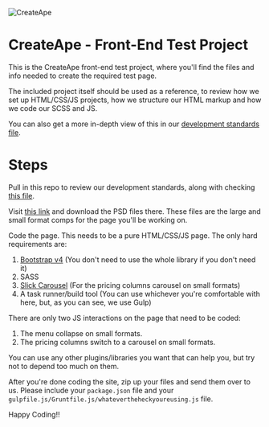 ![CreateApe](http://createape.com/wp-content/uploads/2017/09/logo-B.png)

# CreateApe - Front-End Test Project
This is the CreateApe front-end test project, where you'll find the files and info needed to create the required test page.

The included project itself should be used as a reference, to review how we set up HTML/CSS/JS projects, how we structure our HTML markup and how we code our SCSS and JS.

You can also get a more in-depth view of this in our [development standards file](https://docs.google.com/document/d/1lGfF2MJtI1-hH_61b8_Li7eq-DmtjnVv-tBghdKJmyg/edit?usp=sharing).

# Steps
Pull in this repo to review our development standards, along with checking [this file](https://docs.google.com/document/d/1lGfF2MJtI1-hH_61b8_Li7eq-DmtjnVv-tBghdKJmyg/edit?usp=sharing).

Visit [this link](https://www.dropbox.com/sh/dltgsks9m4y5x3v/AABULShwYX8kuFD-Ro-78gQPa?dl=0) and download the PSD files there. These files are the large and small format comps for the page you'll be working on.

Code the page. This needs to be a pure HTML/CSS/JS page. The only hard requirements are:
1. [Bootstrap v4](https://getbootstrap.com/) (You don't need to use the whole library if you don't need it)
2. SASS
3. [Slick Carousel](http://kenwheeler.github.io/slick/) (For the pricing columns carousel on small formats)
4. A task runner/build tool (You can use whichever you're comfortable with here, but, as you can see, we use Gulp)

There are only two JS interactions on the page that need to be coded:
1. The menu collapse on small formats.
2. The pricing columns switch to a carousel on small formats.

You can use any other plugins/libraries you want that can help you, but try not to depend too much on them.

After you're done coding the site, zip up your files and send them over to us. Please include your `package.json` file and your `gulpfile.js/Gruntfile.js/whatevertheheckyoureusing.js` file.

Happy Coding!!
